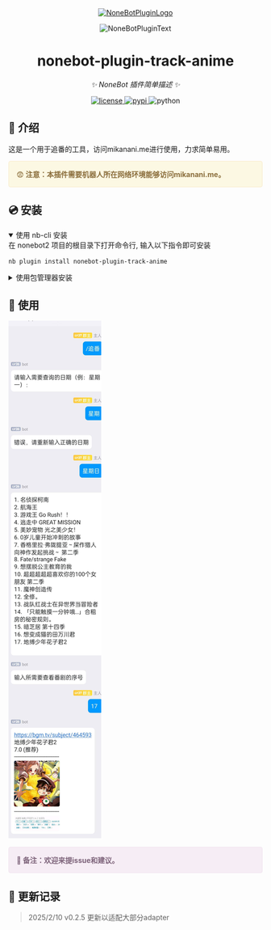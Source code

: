 <div align="center">
  <a href="https://v2.nonebot.dev/store"><img src="https://github.com/A-kirami/nonebot-plugin-template/blob/resources/nbp_logo.png" width="180" height="180" alt="NoneBotPluginLogo"></a>
  <br>
  <p><img src="https://github.com/A-kirami/nonebot-plugin-template/blob/resources/NoneBotPlugin.svg" width="240" alt="NoneBotPluginText"></p>
</div>

<div align="center">

# nonebot-plugin-track-anime

_✨ NoneBot 插件简单描述 ✨_

<a href="./LICENSE">
    <img src="https://img.shields.io/github/license/lbsucceed/nonebot-plugin-track-anime.svg" alt="license">
</a>
<a href="https://pypi.python.org/pypi/nonebot-plugin-track-anime">
    <img src="https://img.shields.io/pypi/v/nonebot-plugin-track-anime.svg" alt="pypi">
</a>
<img src="https://img.shields.io/badge/python-3.9+-blue.svg" alt="python">
</div>

## 📖 介绍

这是一个用于追番的工具，访问mikanani.me进行使用，力求简单易用。

<div style="padding: 15px; border: 1px solid transparent; border-color: transparent; margin-bottom: 20px; border-radius: 4px; color: #8a6d3b;; background-color: #fcf8e3; border-color: #faebcc;">
&#x1F628<b> 注意：本插件需要机器人所在网络环境能够访问mikanani.me。</b>
</div>

## 💿 安装

<details open>
<summary>使用 nb-cli 安装</summary>
在 nonebot2 项目的根目录下打开命令行, 输入以下指令即可安装

    nb plugin install nonebot-plugin-track-anime

</details>

<details>
<summary>使用包管理器安装</summary>
在 nonebot2 项目的插件目录下, 打开命令行, 根据你使用的包管理器, 输入相应的安装命令

<details>
<summary>pip</summary>

    pip install nonebot-plugin-track-anime
</details>
<details>
<summary>pdm</summary>

    pdm add nonebot-plugin-track-anime
</details>
<details>
<summary>poetry</summary>

    poetry add nonebot-plugin-track-anime
</details>
<details>
<summary>conda</summary>

    conda install nonebot-plugin-track-anime
</details>

打开 nonebot2 项目根目录下的 `pyproject.toml` 文件, 在 `[tool.nonebot]` 部分追加写入

    plugins = ["nonebot_plugin_track-anime"]

</details>



## 🎉 使用
![img](README.assets/fbad530a6696d9aa5f4fe85f7216b5d4_720.jpg)

<div style="padding: 15px; border: 1px solid transparent; border-color: transparent; margin-bottom: 20px; border-radius: 4px; color: #7d637a; background-color: #f6edf5; border-color: #f1e4f0;">
&#x1F4AC<b> 备注：欢迎来提issue和建议。</b>
</div>

## 🎉 更新记录
>2025/2/10  v0.2.5 
>更新以适配大部分adapter

